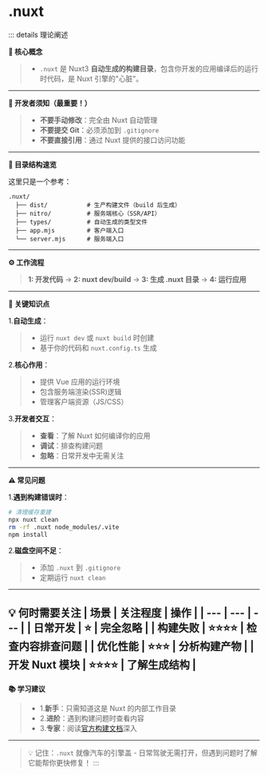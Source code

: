 # .nuxt

::: details 理论阐述

  **🧠 核心概念**

  > - `.nuxt` 是 Nuxt3 **自动生成的构建目录**，包含你开发的应用编译后的运行时代码，是 Nuxt 引擎的"心脏"。
  ---
  **🚫 开发者须知（最重要！）**

  > - **不要手动修改**：完全由 Nuxt 自动管理
  > - **不要提交 Git**：必须添加到 `.gitignore`
  > - **不要直接引用**：通过 Nuxt 提供的接口访问功能
  ---
  **📁 目录结构速览**

  这里只是一个参考：
  ``` text
  .nuxt/
    ├── dist/           # 生产构建文件（build 后生成）
    ├── nitro/          # 服务端核心（SSR/API）
    ├── types/          # 自动生成的类型文件
    ├── app.mjs         # 客户端入口
    └── server.mjs      # 服务端入口
  ```
  ---
  **⚙️ 工作流程**
  
  > **1: 开发代码** -> **2: nuxt dev/build** -> **3: 生成 .nuxt 目录** -> **4: 运行应用**
  ---
  **🌟 关键知识点**

  1.**自动生成**：

  > - 运行 `nuxt dev` 或 `nuxt build` 时创建
  > - 基于你的代码和 `nuxt.config.ts` 生成

  2.**核心作用**：

  > - 提供 Vue 应用的运行环境
  > - 包含服务端渲染(SSR)逻辑
  > - 管理客户端资源（JS/CSS）

  3.**开发者交互**：

  > - **查看**：了解 Nuxt 如何编译你的应用
  > - **调试**：排查构建问题
  > - **忽略**：日常开发中无需关注
  ---
  **⚠️ 常见问题**

  1.**遇到构建错误时**：

  ``` bash
  # 清理缓存重建
  npx nuxt clean
  rm -rf .nuxt node_modules/.vite
  npm install
  ```

  2.**磁盘空间不足**：

  > - 添加 `.nuxt` 到 `.gitignore`
  > - 定期运行 `nuxt clean`
  ---
  **💡 何时需要关注**
  |  **场景**  |  **关注程度**  |  **操作**  |
  |  ---  |  ---  |  ---  |
  |  日常开发  |  ⭐  |  完全忽略  |
  |  构建失败  |  ⭐⭐⭐⭐  |  检查内容排查问题  |
  |  优化性能  |  ⭐⭐⭐  |  分析构建产物  |
  |  开发 Nuxt 模块  |  ⭐⭐⭐⭐  |  了解生成结构  |
  ---
  **📚 学习建议**

  > - 1.**新手**：只需知道这是 Nuxt 的内部工作目录  
  > - 2.**进阶**：遇到构建问题时查看内容  
  > - 3.**专家**：阅读[官方构建文档](https://nuxt.com/docs/getting-started/deployment)深入
  ---
  > 💡 记住：`.nuxt` 就像汽车的引擎盖 - 日常驾驶无需打开，但遇到问题时了解它能帮你更快修复！
:::